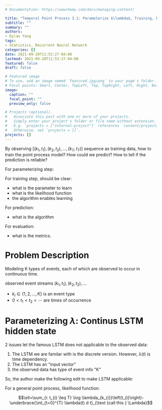 ```yaml
---
# Documentation: https://wowchemy.com/docs/managing-content/

title: "Temporal Point Process 3.1: Parameterize $\lambda$, Training, Prediction and Evaluation: The Neural Hawkes Process"
subtitle: ""
summary: ""
authors: 
- Dylan Yang
tags: 
- Statistics, Recurrent Neural Network
categories: []
date: 2021-09-20T11:53:27-04:00
lastmod: 2021-09-20T11:53:27-04:00
featured: false
draft: false

# Featured image
# To use, add an image named `featured.jpg/png` to your page's folder.
# Focal points: Smart, Center, TopLeft, Top, TopRight, Left, Right, BottomLeft, Bottom, BottomRight.
image:
  caption: ""
  focal_point: ""
  preview_only: false

# Projects (optional).
#   Associate this post with one or more of your projects.
#   Simply enter your project's folder or file name without extension.
#   E.g. `projects = ["internal-project"]` references `content/project/deep-learning/index.md`.
#   Otherwise, set `projects = []`.
projects: []
---
```


By observing $\left[\left(k_{1}, t_{1}\right),\left(k_{2}, t_{2}\right), \ldots,\left(k_{T}, t_{T}\right)\right]$ sequence as training data, how to train the point process model? How could we predict? How to tell if the prediction is reliable?

For parameterizing step:


For training step, should be clear:
- what is the parameter to learn
- what is the likelihood function 
- the algorithm enables learning

For prediction:
- what is the algorithm

For evaluation:
- what is the metrics.




# Problem Description
Modeling K types of events, each of which are observed to occur in continuous time.

observed event streams $\left(k_{1}, t_{1}\right),\left(k_{2}, t_{2}\right), \ldots$
- $k_{i} \in\{1,2, \ldots, K\}$ is an event type
- $0<t_{1}<t_{2}<\cdots$ are times of occurrence





# Parameterizing $\lambda$: Continus LSTM hidden state

2 issues let the famous LSTM does not applicable to the observed data:

1. The LSTM we are familar with is the discrete version. However, $\lambda(t)$ is time dependency. 
2. The LSTM has an "input vector"
3. the observed data has type of event info "K"

So, the author make the following edit to make LSTM applicable:















For a general point process, likelihood function:

$$\ell=\sum_{i: t_{i} \leq T} \log \lambda_{k_{i}}\left(t_{i}\right)-\underbrace{\int_{t=0}^{T} \lambda(t) d t}_{\text {call this } \Lambda}$$

